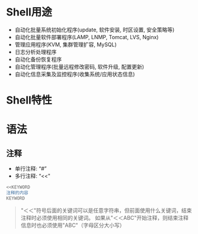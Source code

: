 # Shell用途

* 自动化批量系统初始化程序(update, 软件安装, 时区设置, 安全策略等)
* 自动化批量软件部署程序(LAMP, LNMP, Tomcat, LVS, Nginx)
* 管理应用程序(KVM, 集群管理扩容, MySQL)
* 日志分析处理程序
* 自动化备份恢复程序
* 自动化管理程序(批量远程修改密码, 软件升级, 配置更新)
* 自动化信息采集及监控程序(收集系统/应用状态信息)

# Shell特性



# 语法

## 注释

* 单行注释: “#”
* 多行注释: “<<"

```bash
<<KEYWORD
注释的内容
KEYWORD
```

> "＜＜"符号后面的关键词可以是任意字符串，但前面使用什么关键词，结束注释时必须使用相同的关键词。
> 如果从"＜＜ABC"开始注释，则结束注释信息时也必须使用"ABC"（字母区分大小写）

